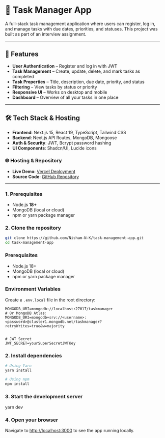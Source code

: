 # 📌 Task Manager App

A full-stack task management application where users can register, log in, and manage tasks with due dates, priorities, and statuses. This project was built as part of an interview assignment.

---

## 🚀 Features

- **User Authentication** – Register and log in with JWT
- **Task Management** – Create, update, delete, and mark tasks as completed
- **Task Properties** – Title, description, due date, priority, and status
- **Filtering** – View tasks by status or priority
- **Responsive UI** – Works on desktop and mobile
- **Dashboard** – Overview of all your tasks in one place

---

## 🛠 Tech Stack & Hosting

- **Frontend**: Next.js 15, React 19, TypeScript, Tailwind CSS
- **Backend**: Next.js API Routes, MongoDB, Mongoose
- **Auth & Security**: JWT, Bcrypt password hashing
- **UI Components**: Shadcn/UI, Lucide icons

### 🌐 Hosting & Repository

- **Live Demo**: [Vercel Deployment](https://task-management-app-t3wu-1j8u5a3vt.vercel.app/)
- **Source Code**: [GitHub Repository](https://github.com/Nisham-N-K/task-management-app)

---

### 1. Prerequisites

- Node.js **18+**
- MongoDB (local or cloud)
- npm or yarn package manager

### 2. Clone the repository

```bash
git clone https://github.com/Nisham-N-K/task-management-app.git
cd task-management-app

```
### Prerequisites  
- Node.js 18+  
- MongoDB (local or cloud)  
- npm or yarn package manager  

### Environment Variables  
Create a `.env.local` file in the root directory:  

```env
MONGODB_URI=mongodb://localhost:27017/taskmanager
# Or MongoDB Atlas:
MONGODB_URI=mongodb+srv://<username>:<password>@cluster1.mongodb.net/taskmanager?retryWrites=true&w=majority


# JWT Secret
JWT_SECRET=yourSuperSecretJWTKey

```

### 2. Install dependencies
```bash
# Using Yarn
yarn install

# Using npm
npm install

```

### 3. Start the development server

yarn dev

### 4. Open your browser
Navigate to [http://localhost:3000](http://localhost:3000) to see the app running locally.
